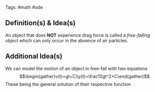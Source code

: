Tags: #math  #ode 
## Definition(s) & Idea(s)
An object that does **NOT** experience drag force is called a *free-falling object* which can only occur in the absence of air particles.
## Additional Idea(s)
We can model the motion of an object in free-fall with two equations$$\begin{gather}v(t)=gt+C\\y(t)=\frac12gt^2+C\end{gather}$$
These being the general solution of their respective function



